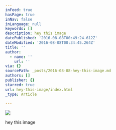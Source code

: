 ```yaml
---
inFeed: true
hasPage: true
inNav: false
inLanguage: null
keywords: []
description: hey this image
datePublished: '2016-08-08T00:49:24.612Z'
dateModified: '2016-08-08T00:34:45.264Z'
title: ''
author:
  - name: ''
    url: ''
via: {}
sourcePath: _posts/2016-08-08-hey-this-image.md
authors: []
publisher: {}
starred: true
url: hey-this-image/index.html
_type: Article

---
```

![](https://the-grid-user-content.s3-us-west-2.amazonaws.com/baedc4b7-9ec5-4489-ba32-13425bbf9e3a.png)

hey this image